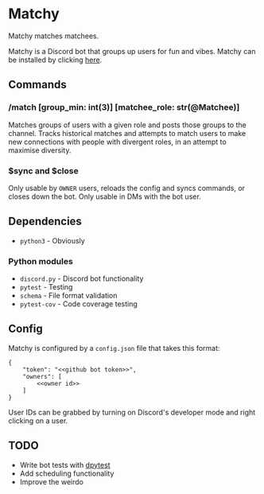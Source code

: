 # Matchy
Matchy matches matchees.

Matchy is a Discord bot that groups up users for fun and vibes. Matchy can be installed by clicking [here](https://discord.com/oauth2/authorize?client_id=1270849346987884696).

## Commands
### /match [group_min: int(3)] [matchee_role: str(@Matchee)]
Matches groups of users with a given role and posts those groups to the channel. Tracks historical matches and attempts to match users to make new connections with people with divergent roles, in an attempt to maximise diversity.

### $sync and $close
Only usable by `OWNER` users, reloads the config and syncs commands, or closes down the bot. Only usable in DMs with the bot user. 

## Dependencies
* `python3` - Obviously

### Python modules
* `discord.py` - Discord bot functionality
* `pytest` - Testing
* `schema` - File format validation
* `pytest-cov` - Code coverage testing

## Config
Matchy is configured by a `config.json` file that takes this format:
```
{
    "token": "<<github bot token>>",
    "owners": [
        <<owner id>>
    ]
}
```
User IDs can be grabbed by turning on Discord's developer mode and right clicking on a user.

## TODO
* Write bot tests with [dpytest](https://dpytest.readthedocs.io/en/latest/tutorials/getting_started.html)
* Add scheduling functionality
* Improve the weirdo